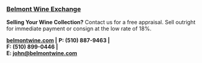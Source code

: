### <a href="https://www.belmontwine.com" target="_blank" onclick="ga('send', 'event', 'OutBoundLinksEmailTitle', 'https://www.belmontwine.com', 'Belmont Wine Exchange');">Belmont Wine Exchange</a>

**Selling Your Wine Collection?**
Contact us for a free appraisal. Sell outright for immediate payment or consign at the low rate of 18%.

**<a href="https://www.belmontwine.com" target="_blank" onclick="ga('send', 'event', 'OutBoundLinksEmail', 'https://www.belmontwine.com', 'belmontwine.com');">belmontwine.com</a> |**
**P: (510) 887-9463 |**<br class="d-none d-xl-block">
**F: (510) 899-0446 |**<br class="d-lg-none d-xl-block">
**E: <a href="mailto:john@belmontwine.com" target="_blank" onclick="ga('send', 'event', 'OutBoundLinksEmail', 'john@belmontwine.com', 'john@belmontwine.com');">john@belmontwine.com</a>**
